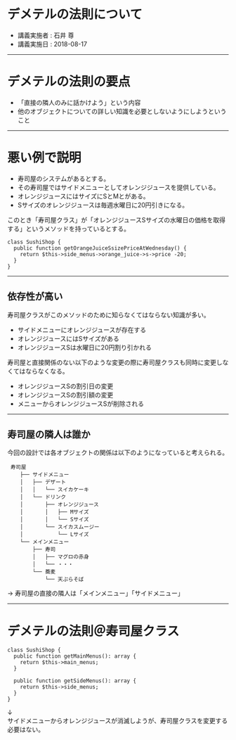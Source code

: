 # デメテルの法則について
* 講義実施者 : 石井 尊
* 講義実施日 : 2018-08-17

---
# デメテルの法則の要点
* 「直接の隣人のみに話かけよう」という内容
* 他のオブジェクトについての詳しい知識を必要としないようにしようということ

---
# 悪い例で説明

* 寿司屋のシステムがあるとする。
* その寿司屋ではサイドメニューとしてオレンジジュースを提供している。
* オレンジジュースにはサイズにSとMとがある。
* Sサイズのオレンジジュースは毎週水曜日に20円引きになる。

このとき「寿司屋クラス」が「オレンジジュースSサイズの水曜日の価格を取得する」というメソッドを持っているとする。

```
class SushiShop {
  public function getOrangeJuiceSsizePriceAtWednesday() {
    return $this->side_menus->orange_juice->s->price -20;
  }
}
```

---
## 依存性が高い
寿司屋クラスがこのメソッドのために知らなくてはならない知識が多い。
* サイドメニューにオレンジジュースが存在する
* オレンジジュースにはSサイズがある
* オレンジジュースSは水曜日に20円割り引かれる

寿司屋と直接関係のない以下のような変更の際に寿司屋クラスも同時に変更しなくてはならなくなる。
* オレンジジュースSの割引日の変更
* オレンジジュースSの割引額の変更
* メニューからオレンジジュースSが削除される

---
## 寿司屋の隣人は誰か
今回の設計では各オブジェクトの関係は以下のようになっていると考えられる。

```
 寿司屋
    ├── サイドメニュー
    │   ├── デザート
    │   │   └── スイカケーキ
    │   └── ドリンク
    │       ├── オレンジジュース
    │       │   ├── Mサイズ
    │       │   └── Sサイズ
    │       └── スイカスムージー
    │           └── Lサイズ
    └── メインメニュー
        ├── 寿司
        │   ├── マグロの赤身
        │   └── ・・・
        └── 蕎麦
            └── 天ぷらそば
```

→ 寿司屋の直接の隣人は「メインメニュー」「サイドメニュー」

---
# デメテルの法則＠寿司屋クラス

```
class SushiShop {
  public function getMainMenus(): array {
    return $this->main_menus;
  }

  public function getSideMenus(): array {
    return $this->side_menus;
  }
}
```

↓  
サイドメニューからオレンジジュースが消滅しようが、寿司屋クラスを変更する必要はない。
